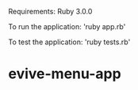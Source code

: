 Requirements: Ruby 3.0.0

To run the application: 'ruby app.rb'

To test the application: 'ruby tests.rb'
# evive-menu-app
